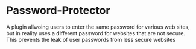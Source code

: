# Password-Protector
A plugin allwoing users to enter the same password for various web sites, but in reality uses a different password for websites that are not secure. This prevents the leak of user passwords from less secure websites
